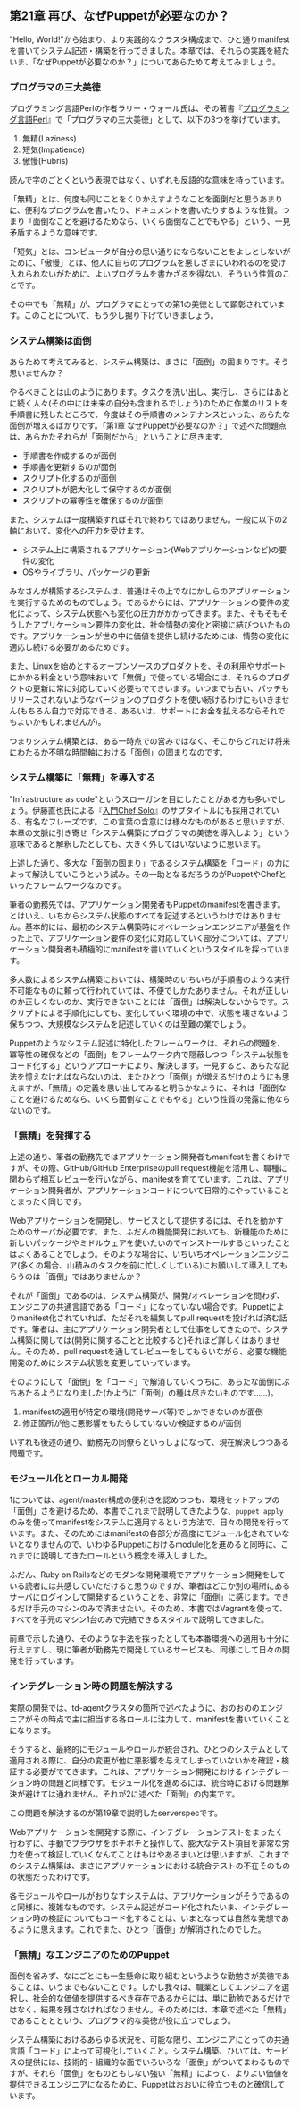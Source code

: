## 第21章 再び、なぜPuppetが必要なのか？

"Hello, World!"から始まり、より実践的なクラスタ構成まで、ひと通りmanifestを書いてシステム記述・構築を行ってきました。本章では、それらの実践を経たいま、「なぜPuppetが必要なのか？」についてあらためて考えてみましょう。

### プログラマの三大美徳

プログラミング言語Perlの作者ラリー・ウォール氏は、その著書『[プログラミング言語Perl](http://www.oreilly.co.jp/books/4873110963/)』で「プログラマの三大美徳」として、以下の3つを挙げています。

  1. 無精(Laziness)
  2. 短気(Impatience)
  3. 傲慢(Hubris)

読んで字のごとくという表現ではなく、いずれも反語的な意味を持っています。

「無精」とは、何度も同じことをくりかえすようなことを面倒だと思うあまりに、便利なプログラムを書いたり、ドキュメントを書いたりするような性質。つまり「面倒なことを避けるためなら、いくら面倒なことでもやる」という、一見矛盾するような意味です。

「短気」とは、コンピュータが自分の思い通りにならないことをよしとしないがために、「傲慢」とは、他人に自らのプログラムを悪しざまにいわれるのを受け入れられないがために、よいプログラムを書かざるを得ない、そういう性質のことです。

その中でも「無精」が、プログラマにとっての第1の美徳として顕彰されています。このことについて、もう少し掘り下げていきましょう。

### システム構築は面倒

あらためて考えてみると、システム構築は、まさに「面倒」の固まりです。そう思いませんか？

やるべきことは山のようにあります。タスクを洗い出し、実行し、さらにはあとに続く人々(その中には未来の自分も含まれるでしょう)のために作業のリストを手順書に残したところで、今度はその手順書のメンテナンスといった、あらたな面倒が増えるばかりです。「第1章 なぜPuppetが必要なのか？」で述べた問題点は、あらかたそれらが「面倒だから」ということに尽きます。

  * 手順書を作成するのが面倒
  * 手順書を更新するのが面倒
  * スクリプト化するのが面倒
  * スクリプトが肥大化して保守するのが面倒
  * スクリプトの冪等性を確保するのが面倒

また、システムは一度構築すればそれで終わりではありません。一般に以下の2軸において、変化への圧力を受けます。

  * システム上に構築されるアプリケーション(Webアプリケーションなど)の要件の変化
  * OSやライブラリ、パッケージの更新

みなさんが構築するシステムは、普通はその上でなにかしらのアプリケーションを実行するためのものでしょう。であるからには、アプリケーションの要件の変化によって、システム状態へも変化の圧力がかかってきます。また、そもそもそうしたアプリケーション要件の変化は、社会情勢の変化と密接に結びついたものです。アプリケーションが世の中に価値を提供し続けるためには、情勢の変化に適応し続ける必要があるためです。

また、Linuxを始めとするオープンソースのプロダクトを、その利用やサポートにかかる料金という意味おいて「無償」で使っている場合には、それらのプロダクトの更新に常に対応していく必要もでてきいます。いつまでも古い、パッチもリリースされないようなバージョンのプロダクトを使い続けるわけにもいきません(もちろん自力で対応できる、あるいは、サポートにお金を払えるならそれでもよいかもしれませんが)。

つまりシステム構築とは、ある一時点での営みではなく、そこからどれだけ将来にわたるか不明な時間軸における「面倒」の固まりなのです。

### システム構築に「無精」を導入する

"Infrastructure as code"というスローガンを目にしたことがある方も多いでしょう。伊藤直也氏による『[入門Chef Solo](http://www.amazon.co.jp/dp/B00BSPH158)』のサブタイトルにも採用されている、有名なフレーズです。この言葉の含意には様々なものがあると思いますが、本章の文脈に引き寄せ「システム構築にプログラマの美徳を導入しよう」という意味であると解釈したとしても、大きく外してはいないように思います。

上述した通り、多大な「面倒の固まり」であるシステム構築を「コード」の力によって解決していこうという試み。その一助となるだろうのがPuppetやChefといったフレームワークなのです。

筆者の勤務先では、アプリケーション開発者もPuppetのmanifestを書きます。とはいえ、いちからシステム状態のすべてを記述するというわけではありません。基本的には、最初のシステム構築時にオペレーションエンジニアが基盤を作った上で、アプリケーション要件の変化に対応していく部分については、アプリケーション開発者も積極的にmanifestを書いていくというスタイルを採っています。

多人数によるシステム構築においては、構築時のいちいちが手順書のような実行不可能なものに頼って行われていては、不便でしかたありません。それが正しいのか正しくないのか、実行できないことには「面倒」は解決しないからです。スクリプトによる手順化にしても、変化していく環境の中で、状態を壊さないよう保ちつつ、大規模なシステムを記述していくのは至難の業でしょう。

Puppetのようなシステム記述に特化したフレームワークは、それらの問題を、冪等性の確保などの「面倒」をフレームワーク内で隠蔽しつつ「システム状態をコード化する」というアプローチにより、解決します。一見すると、あらたな記法を憶えなければならないのは、またひとつ「面倒」が増えるだけのようにも思えますが、「無精」の定義を思い出してみると明らかなように、それは「面倒なことを避けるためなら、いくら面倒なことでもやる」という性質の発露に他ならないのです。

### 「無精」を発揮する

上述の通り、筆者の勤務先ではアプリケーション開発者もmanifestを書くわけですが、その際、GitHub/GitHub Enterpriseのpull request機能を活用し、職種に関わらず相互レビューを行いながら、manifestを育てています。これは、アプリケーション開発者が、アプリケーションコードについて日常的にやっていることとまったく同じです。

Webアプリケーションを開発し、サービスとして提供するには、それを動かすためのサーバが必要です。また、ふだんの機能開発においても、新機能のために新しいパッケージやミドルウェアを使いたいのでインストールするといったことはよくあることでしょう。そのような場合に、いちいちオペレーションエンジニア(多くの場合、山積みのタスクを前に忙しくしている)にお願いして導入してもらうのは「面倒」ではありませんか？

それが「面倒」であるのは、システム構築が、開発/オペレーションを問わず、エンジニアの共通言語である「コード」になっていない場合です。Puppetによりmanifest化されていれば、ただそれを編集してpull requestを投げれば済む話です。筆者は、主にアプリケーション開発者として仕事をしてきたので、システム構築に関しては(開発に関することと比較すると)それほど詳しくはありません。そのため、pull requestを通してレビューをしてもらいながら、必要な機能開発のためにシステム状態を変更していっています。

そのようにして「面倒」を「コード」で解消していくうちに、あらたな面倒にぶちあたるようになりました(かように「面倒」の種は尽きないものです……)。

  1. manifestの適用が特定の環境(開発サーバ等)でしかできないのが面倒
  2. 修正箇所が他に悪影響をもたらしていないか検証するのが面倒

いずれも後述の通り、勤務先の同僚らといっしょになって、現在解決しつつある問題です。

### モジュール化とローカル開発

1については、agent/master構成の便利さを認めつつも、環境セットアップの「面倒」さを避けるため、本書でこれまで説明してきたような、`puppet apply`のみを使ってmanifestをシステムに適用するという方法で、日々の開発を行っています。また、そのためにはmanifestの各部分が高度にモジュール化されていないとなりませんので、いわゆるPuppetにおけるmodule化を進めると同時に、これまでに説明してきたロールという概念を導入しました。

ふだん、Ruby on Railsなどのモダンな開発環境でアプリケーション開発をしている読者には共感していただけると思うのですが、筆者はどこか別の場所にあるサーバにログインして開発するということを、非常に「面倒」に感じます。できるだけ手元のマシンのみで済ませたい。そのため、本書ではVagrantを使って、すべてを手元のマシン1台のみで完結できるスタイルで説明してきました。

前章で示した通り、そのような手法を採ったとしても本番環境への適用も十分に行えますし、現に筆者が勤務先で開発しているサービスも、同様にして日々の開発を行っています。

### インテグレーション時の問題を解決する

実際の開発では、td-agentクラスタの箇所で述べたように、おのおののエンジニアがその時点で主に担当する各ロールに注力して、manifestを書いていくことになります。

そうすると、最終的にモジュールやロールが統合され、ひとつのシステムとして適用される際に、自分の変更が他に悪影響を与えてしまっていないかを確認・検証する必要がでてきます。これは、アプリケーション開発におけるインテグレーション時の問題と同様です。モジュール化を進めるには、統合時における問題解決が避けては通れません。それが2に述べた「面倒」の内実です。

この問題を解決するのが第19章で説明したserverspecです。

Webアプリケーションを開発する際に、インテグレーションテストをまったく行わずに、手動でブラウザをポチポチと操作して、膨大なテスト項目を非常な労力を使って検証していくなんてことはもはやあるまいとは思いますが、これまでのシステム構築は、まさにアプリケーションにおける統合テストの不在そのものの状態だったわけです。

各モジュールやロールがおりなすシステムは、アプリケーションがそうであるのと同様に、複雑なものです。システム記述がコード化されたいま、インテグレーション時の検証についてもコード化することは、いまとなっては自然な発想であるように思えます。これでまた、ひとつ「面倒」が解消されたのでした。

### 「無精」なエンジニアのためのPuppet

面倒を省みず、なにごとにも一生懸命に取り組むというような勤勉さが美徳であることは、いうまでもないことです。しかし我々は、職業としてエンジニアを選択し、社会的な価値を提供するべき存在であるからには、単に勤勉であるだけではなく、結果を残さなければなりません。そのためには、本章で述べた「無精」であることとという、プログラマ的な美徳が役に立つでしょう。

システム構築におけるあらゆる状況を、可能な限り、エンジニアにとっての共通言語「コード」によって可視化していくこと。システム構築、ひいては、サービスの提供には、技術的・組織的な面でいろいろな「面倒」がついてまわるものですが、それら「面倒」をものともしない強い「無精」によって、よりよい価値を提供できるエンジニアになるために、Puppetはおおいに役立つものと確信しています。
